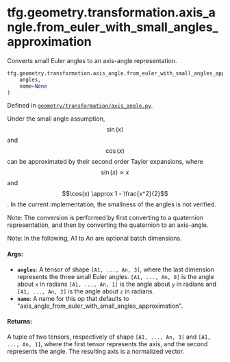 <div itemscope itemtype="http://developers.google.com/ReferenceObject">
<meta itemprop="name" content="tfg.geometry.transformation.axis_angle.from_euler_with_small_angles_approximation" />
<meta itemprop="path" content="Stable" />
</div>

# tfg.geometry.transformation.axis_angle.from_euler_with_small_angles_approximation

Converts small Euler angles to an axis-angle representation.

``` python
tfg.geometry.transformation.axis_angle.from_euler_with_small_angles_approximation(
    angles,
    name=None
)
```



Defined in [`geometry/transformation/axis_angle.py`](https://github.com/tensorflow/agents/tree/master/tensorflow_graphics/geometry/transformation/axis_angle.py).

<!-- Placeholder for "Used in" -->

Under the small angle assumption, $$\sin(x)$$ and $$\cos(x)$$ can be
approximated by their second order Taylor expansions, where
$$\sin(x) \approx x$$ and $$\cos(x) \approx 1 - \frac{x^2}{2}$$.
In the current implementation, the smallness of the angles is not verified.

Note:
  The conversion is performed by first converting to a quaternion
  representation, and then by converting the quaternion to an axis-angle.

Note:
  In the following, A1 to An are optional batch dimensions.

#### Args:

* <b>`angles`</b>: A tensor of shape `[A1, ..., An, 3]`, where the last dimension
    represents the three small Euler angles. `[A1, ..., An, 0]` is the angle
    about `x` in radians `[A1, ..., An, 1]` is the angle about `y` in radians
    and `[A1, ..., An, 2]` is the angle about `z` in radians.
* <b>`name`</b>: A name for this op that defaults to
    "axis_angle_from_euler_with_small_angles_approximation".


#### Returns:

A tuple of two tensors, respectively of shape `[A1, ..., An, 3]` and
`[A1, ..., An, 1]`, where the first tensor represents the axis, and the
second represents the angle. The resulting axis is a normalized vector.